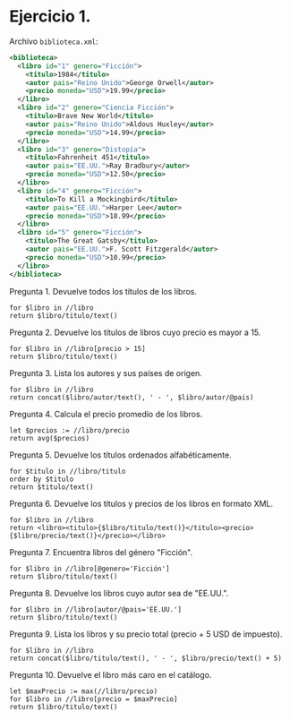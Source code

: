 # Ejercicio 1. 

Archivo `biblioteca.xml`:

```xml
<biblioteca>
  <libro id="1" genero="Ficción">
    <titulo>1984</titulo>
    <autor pais="Reino Unido">George Orwell</autor>
    <precio moneda="USD">19.99</precio>
  </libro>
  <libro id="2" genero="Ciencia Ficción">
    <titulo>Brave New World</titulo>
    <autor pais="Reino Unido">Aldous Huxley</autor>
    <precio moneda="USD">14.99</precio>
  </libro>
  <libro id="3" genero="Distopía">
    <titulo>Fahrenheit 451</titulo>
    <autor pais="EE.UU.">Ray Bradbury</autor>
    <precio moneda="USD">12.50</precio>
  </libro>
  <libro id="4" genero="Ficción">
    <titulo>To Kill a Mockingbird</titulo>
    <autor pais="EE.UU.">Harper Lee</autor>
    <precio moneda="USD">18.99</precio>
  </libro>
  <libro id="5" genero="Ficción">
    <titulo>The Great Gatsby</titulo>
    <autor pais="EE.UU.">F. Scott Fitzgerald</autor>
    <precio moneda="USD">10.99</precio>
  </libro>
</biblioteca>
```


Pregunta 1. Devuelve todos los títulos de los libros.
```xquery
for $libro in //libro
return $libro/titulo/text()
```

Pregunta 2. Devuelve los títulos de libros cuyo precio es mayor a 15.
```xquery
for $libro in //libro[precio > 15]
return $libro/titulo/text()
```

Pregunta 3. Lista los autores y sus países de origen.
```xquery
for $libro in //libro
return concat($libro/autor/text(), ' - ', $libro/autor/@pais)
```

Pregunta 4. Calcula el precio promedio de los libros.
```xquery
let $precios := //libro/precio
return avg($precios)
```

Pregunta 5. Devuelve los títulos ordenados alfabéticamente.
```xquery
for $titulo in //libro/titulo
order by $titulo
return $titulo/text()
```

Pregunta 6. Devuelve los títulos y precios de los libros en formato XML.
```xquery
for $libro in //libro
return <libro><titulo>{$libro/titulo/text()}</titulo><precio>{$libro/precio/text()}</precio></libro>
```

Pregunta 7. Encuentra libros del género "Ficción".
```xquery
for $libro in //libro[@genero='Ficción']
return $libro/titulo/text()
```

Pregunta 8. Devuelve los libros cuyo autor sea de "EE.UU.".
```xquery
for $libro in //libro[autor/@pais='EE.UU.']
return $libro/titulo/text()
```

Pregunta 9. Lista los libros y su precio total (precio + 5 USD de impuesto).
```xquery
for $libro in //libro
return concat($libro/titulo/text(), ' - ', $libro/precio/text() + 5)
```

Pregunta 10. Devuelve el libro más caro en el catálogo.
```xquery
let $maxPrecio := max(//libro/precio)
for $libro in //libro[precio = $maxPrecio]
return $libro/titulo/text()
```